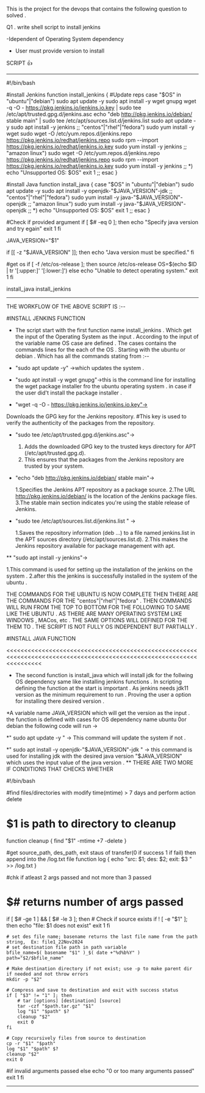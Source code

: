 This is the project for the devops that contains the following question to solved .
 
Q1 . write shell script to install jenkins 

-Idependent of Operating System dependency 

- User must provide version to install

SCRIPT :+1:  
**************************************************************************************************************************
#!/bin/bash

#install Jenkins
function install_jenkins {
  #Update reps 
  case "$OS" in
    "ubuntu"|"debian")
      sudo apt update -y
      sudo apt install -y wget gnupg
      wget -q -O - https://pkg.jenkins.io/jenkins.io.key | sudo tee /etc/apt/trusted.gpg.d/jenkins.asc
      echo "deb http://pkg.jenkins.io/debian/ stable main" | sudo tee /etc/apt/sources.list.d/jenkins.list
      sudo apt update -y
      sudo apt install -y jenkins
      ;;
    "centos"|"rhel"|"fedora")
      sudo yum install -y wget
      sudo wget -O /etc/yum.repos.d/jenkins.repo https://pkg.jenkins.io/redhat/jenkins.repo
      sudo rpm --import https://pkg.jenkins.io/redhat/jenkins.io.key
      sudo yum install -y jenkins
      ;;
    "amazon linux")
      sudo wget -O /etc/yum.repos.d/jenkins.repo https://pkg.jenkins.io/redhat/jenkins.repo
      sudo rpm --import https://pkg.jenkins.io/redhat/jenkins.io.key
      sudo yum install -y jenkins
      ;;
    *)
      echo "Unsupported OS: $OS"
      exit 1
      ;;
  esac
}

#install Java
function install_java {
  case "$OS" in
    "ubuntu"|"debian")
      sudo apt update -y
      sudo apt install -y openjdk-"$JAVA_VERSION"-jdk
      ;;
    "centos"|"rhel"|"fedora")
      sudo yum install -y java-"$JAVA_VERSION"-openjdk
      ;;
    "amazon linux")
      sudo yum install -y java-"$JAVA_VERSION"-openjdk
      ;;
    *)
      echo "Unsupported OS: $OS"
      exit 1
      ;;
  esac
}

#Check if provided argument
if [ $# -eq 0 ]; then
	echo "Specify java version and try egain"
	exit 1
fi

JAVA_VERSION="$1"

if [[ -z "$JAVA_VERSION" ]]; then
  echo "Java version must be specified."
fi

#get os
if [ -f /etc/os-release ]; then
  source /etc/os-release
  OS=$(echo $ID | tr '[:upper:]' '[:lower:]')
else
  echo "Unable to detect operating system."
  exit 1
fi

install_java
install_jenkins



************************************************************************************************************************
THE WORKFLOW OF THE ABOVE SCRIPT IS :--

#INSTALL JENKINS FUNCTION
>>>>>>>>>>>>>>>>>>>>>>>>>>>>>>>>>>>>>>>>>>>>>>>>>>>>>>>>>>>>>>>>>>>>>>>>>>>>>>>>>>>>>>>>>>>>>>>>>>>>>>>>>>
* The script start with the first function name install_jenkins . Which get the input of the Operating System as the input . According to the input of the variable name OS case are defined . The cases contains the commands lines for the each of the OS . Starting with the  ubuntu or debian . Which has all the commands stating from :--
*  "sudo apt update -y" ->which updates the system .
 
*  "sudo apt install -y wget gnupg"->this is the command line for installing the wget package installer fro the ubuntu operating system . in case if the user did't install the package installer .

* "wget -q -O - https://pkg.jenkins.io/jenkins.io.key"->

Downloads the GPG key for the Jenkins repository.
 #This key is used to verify the authenticity of the packages from the repository.

* "sudo tee /etc/apt/trusted.gpg.d/jenkins.asc"->

   1. Adds the downloaded GPG key to the trusted keys directory for APT (/etc/apt/trusted.gpg.d).
   2. This ensures that the packages from the Jenkins repository are trusted by your system.

* "echo "deb http://pkg.jenkins.io/debian/ stable main"->

    1.Specifies the Jenkins APT repository as a package source.
    2.The URL http://pkg.jenkins.io/debian/ is the location of the Jenkins package files.
    3.The stable main section indicates you're using the stable release of Jenkins.
* "sudo tee /etc/apt/sources.list.d/jenkins.list " ->

   1.Saves the repository information (deb ...) to a file named jenkins.list in the APT sources directory (/etc/apt/sources.list.d).
   2.This makes the Jenkins repository available for package management with apt.

** "sudo apt install -y jenkins"-> 
   
   1.This command is used for setting up the installation of the jenkins on the system .
   2.after this the jenkins is successfully installed in the system of the  ubuntu .

THE COMMANDS FOR THE UBUNTU IS NOW COMPLETE THEN THERE ARE THE COMMANDS FOR THE "centos"|"rhel"|"fedora"  . THEN COMMANDS WILL RUN FROM THE TOP TO BOTTOM FOR THE FOLLOWING TO SAME LIKE THE UBUNTU . AS THERE ARE MANY OPERATING SYSTEM LIKE WINDOWS , MACos, etc . THE SAME OPTIONS WILL DEFINED FOR THE THEM TO . THE SCRIPT IS NOT FULLY OS INDEPENDENT BUT PARTIALLY .
>>>>>>>>>>>>>>>>>>>>>>>>>>>>>>>>>>>>>>>>>>>>>>>>>>>>>>>>>>>>>>>>>>>>>>>>>>>>>>>>>>>>>>>>>>>>>>>>>>>>>>>>>>>>>>>>>>>>>>


#INSTALL JAVA FUNCTION


<<<<<<<<<<<<<<<<<<<<<<<<<<<<<<<<<<<<<<<<<<<<<<<<<<<<<<<<<<<<<<<<<<<<<<<<<<<<<<<<<<<<<<<<<<<<<<<<<<<<<<<<<<<<<<<<<<<<<<
* The second function is install_java which will install jdk for the follwing OS dependency same like installing jenkins functions . In scripting defining the function at the  start is important . As jenkins needs jdk11 version as the minimum requirement to run . Proving the user a option for installing there desired version .

*A variable name JAVA_VERSION which will get the version as the input . the function is defined with cases for OS dependency name ubuntu 0or debian the following code will run ->

  *" sudo apt update -y " -> This command will update the system if not .
      
  *" sudo apt install -y openjdk-"$JAVA_VERSION"-jdk " -> this command is used for installing jdk with the desired java version 
                                                          "$JAVA_VERSION" which uses the input value of the java version .
** THERE ARE TWO MORE IF CONDITIONS THAT CHECKS WHETHER 





























#!/bin/bash

#find files/directories with modify time(mtime) > 7 days and perform action delete
# $1 is path to directory to cleanup
function cleanup {
    find "$1" -mtime +7 -delete
}

#get source_path, des_path, exit staus of transfer(0 if success 1 if fail) then append into the /log.txt file
function log {
    echo "src: $1; des: $2; exit: $3 " >> /log.txt
}

#chk if atleast 2 args passed and not more than 3 passed
# $# returns number of args passed
if [ $# -ge 1 ] && [ $# -le 3 ]; then
    # Check if source exists
    if ! [ -e "$1" ]; then
        echo "file: $1 does not exist"
        exit 1
    fi
    
    # set des file name; basename returns the last file name from the path string,  Ex: file1_22Nov2024
    # set destination file path in path variable
    bfile_name=$( basename "$1" )_$( date +"%d%b%Y" )
    path="$2/$bfile_name"

    # Make destination directory if not exist; use -p to make parent dir if needed and not throw errors
    mkdir -p "$2"

    # Compress and save to destination and exit with success status
    if [ "$3" != "1" ]; then
        # tar [options] [destination] [source]
        tar -czf "$path.tar.gz" "$1"
        log "$1" "$path" $?
        cleanup "$2"
        exit 0
    fi

    # Copy recursively files from source to destination
    cp -r "$1" "$path"
    log "$1" "$path" $?
    cleanup "$2"
    exit 0

#if invalid arguments passed
else
    echo "0 or too many arguments passed"
    exit 1
fi

*********************************************************************************************************************

